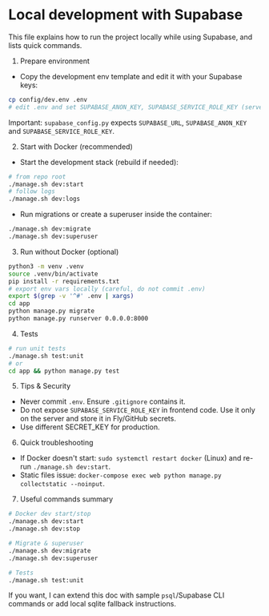 Local development with Supabase
=============================

This file explains how to run the project locally while using Supabase, and lists quick commands.

1) Prepare environment

 - Copy the development env template and edit it with your Supabase keys:

 ```bash
 cp config/dev.env .env
 # edit .env and set SUPABASE_ANON_KEY, SUPABASE_SERVICE_ROLE_KEY (server-only), SECRET_KEY, DATABASE_URL (optional)
 ```

 Important: `supabase_config.py` expects `SUPABASE_URL`, `SUPABASE_ANON_KEY` and `SUPABASE_SERVICE_ROLE_KEY`.

2) Start with Docker (recommended)

 - Start the development stack (rebuild if needed):

 ```bash
 # from repo root
 ./manage.sh dev:start
 # follow logs
 ./manage.sh dev:logs
 ```

 - Run migrations or create a superuser inside the container:

 ```bash
 ./manage.sh dev:migrate
 ./manage.sh dev:superuser
 ```

3) Run without Docker (optional)

 ```bash
 python3 -m venv .venv
 source .venv/bin/activate
 pip install -r requirements.txt
 # export env vars locally (careful, do not commit .env)
 export $(grep -v '^#' .env | xargs)
 cd app
 python manage.py migrate
 python manage.py runserver 0.0.0.0:8000
 ```

4) Tests

 ```bash
 # run unit tests
 ./manage.sh test:unit
 # or
 cd app && python manage.py test
 ```

5) Tips & Security

 - Never commit `.env`. Ensure `.gitignore` contains it.
 - Do not expose `SUPABASE_SERVICE_ROLE_KEY` in frontend code. Use it only on the server and store it in Fly/GitHub secrets.
 - Use different SECRET_KEY for production.

6) Quick troubleshooting

 - If Docker doesn't start: `sudo systemctl restart docker` (Linux) and re-run `./manage.sh dev:start`.
 - Static files issue: `docker-compose exec web python manage.py collectstatic --noinput`.

7) Useful commands summary

 ```bash
 # Docker dev start/stop
 ./manage.sh dev:start
 ./manage.sh dev:stop

 # Migrate & superuser
 ./manage.sh dev:migrate
 ./manage.sh dev:superuser

 # Tests
 ./manage.sh test:unit
 ```

If you want, I can extend this doc with sample `psql`/Supabase CLI commands or add local sqlite fallback instructions.
